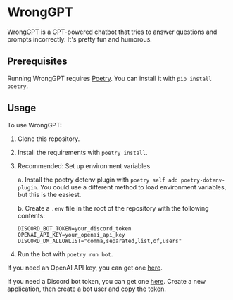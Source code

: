 WrongGPT
========

WrongGPT is a GPT-powered chatbot that tries to answer questions and prompts incorrectly. It's pretty fun and humorous.

Prerequisites
-------------

Running WrongGPT requires [Poetry](https://python-poetry.org/). You can install it with `pip install poetry`.

Usage
-----

To use WrongGPT:

1. Clone this repository.

2. Install the requirements with `poetry install`.

3. Recommended: Set up environment variables

   a. Install the poetry dotenv plugin with `poetry self add poetry-dotenv-plugin`. You could use a different method to load environment variables, but this is the easiest.

   b. Create a `.env` file in the root of the repository with the following contents:

      ```dotenv
      DISCORD_BOT_TOKEN=your_discord_token
      OPENAI_API_KEY=your_openai_api_key
      DISCORD_DM_ALLOWLIST="comma,separated,list,of,users"
      ```

4. Run the bot with `poetry run bot`.

If you need an OpenAI API key, you can get one [here](https://platform.openai.com/account/api-keys).

If you need a Discord bot token, you can get one [here](https://discord.com/developers/applications). Create a new application, then create a bot user and copy the token.